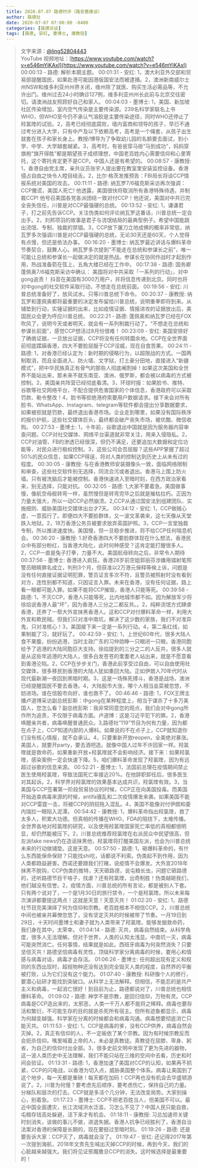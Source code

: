 ```yaml
---
title: 2020.07.07 路德时评（路安墨康谈）
author: 路德社
date: 2020-07-07 07:00:00 -0400
categories: [路德访谈]
tags: [路德, 安红, 墨博士, 康教授]
---
```


> 文字来源：[@ling52804443](https://twitter.com/ling52804443)  
> YouTube 视频地址：[https://www.youtube.com/watch?v=e546mYiKAxI](https://www.youtube.com/watch?v=e546mYiKAxI)
00:00:13 - 路德: 解析本期主题。
00:01:31 - 安红: 1，澳大利亚外交部和贸易部提醒国民，如果赴港可能因港版国安法而被逮捕。2，澳洲新南威尔士州NSW和维多利亚州州界关闭，维州除了就医、购买生活必需品等，不允许出门。维州过去24小时确诊127例，维多利亚州州长此前与北京交往密切。请澳洲战友照顾好自己和家人。
00:04:03 - 墨博士: 1，美国、新加坡社区传染增加，室内空气传染是主要传染源。239名科学家联名上书WHO，但WHO至今仍不承认气溶胶是主要传染途径，同时WHO还停止了羟氯喹的试验。2，高考已经彻底腐败，墙内富商和领导的孩子，早已不通过考分进入大学，只有中产及以下依赖高考，高考是一个绳套，从孩子出生就套在孩子和家长身上。教授/博导为了争取幼儿园的名额要去面试，到小学、中学、大学越套越紧。3，高考时，有爸爸穿马褂“马到成功”，妈妈穿旗袍“旗开得胜”都是期望孩子成绩理想，中国老百姓内心需要信仰和心里寄托，这个寄托肯定更不是CCP。中国人还是有希望的。
00:08:57 - 康教授: 1，香港自由党主席，亲共议员张宇人提出要在教室里安装监控设备。香港侵占自由之快令人瞠目结舌。2，比尔·格茨发推预告：FBI局长将谈CCP情报系统对美国的攻击。
00:11:11 - 路德: 纳瓦罗7/6福克斯采访再次强调：CCP撒谎，美国人死亡! 他透露，美国很快将取消所有香港特殊待遇，并制裁CCP! 他号召美国各党各派团结一致对付CCP！他还说，美国对中共已完全丧失信任，川普是对CCP最强硬的总统。
00:13:52 - 安红: 1，谦谦君子，打之前先告诉CCP。关注伪类如何评论纳瓦罗这番话，川普总统一定会出手。2，刘邦项羽的故事是君子与流氓结局的最典型例子。希望中国能跳出流氓、专制、独裁的禁锢。3，CCP放下屠刀立地成佛的概率非常低，纳瓦罗多次强调川普是对CCP最强硬的总统，无论30天还是60天，个人觉得有点慢，但还是依法办事。
00:16:20 - 墨博士: 纳瓦罗最近讲话与爆料革命节奏契合，鼓舞人心。纳瓦罗多次提到"不能走在总统和参谋长之前”，唯一可能让总统和参谋长一起做决定的就是热战。参谋长在协同作战时才起到作用，热战准备箭在弦上，五角大楼已经在工作中。
00:17:38 - 路德: 国务卿蓬佩奥7/6福克斯采访中确认： 美国将对中共采取「一系列的行动」，对中gong追责！ 抖音在美国有3000万用户，并将信息传递到北京。同时也将对中gong的社交软件采取行动，不想走在总统前面。
00:19:56 - 安红: 川普总统准备好了，放风试水。只等川普总统下命令。
00:20:37 - 康教授: 纳瓦罗和蓬佩奥都将最重要的决定发布留给川普总统，说明重拳即将到来。从铺垫到行动，实锤证据的出来，比如疫情证据、情报进攻的证据放出后，美国民众会更为呼应川普总统。
00:22:21 - 路德: 蓬佩奥和纳瓦罗已经在FOX吹风了，说明今天或者明天，就会有一系列制裁行动了。“不想走在总统和参谋长前面”，感觉CCP想活过8月份很难！
00:23:09 - 安红: 美国安排好了确凿证据，一旦放出证据，CCP将没有任何转圜余地。CCP在全世界面前彻底蹂躏香港，四大不要脸屈服于CCP淫威，现在自食苦果。
00:24:11 - 路德: 1，对香港已经认定为：新时期的侵略行为，以超限战的方式。一国两制取消，而且全面进入、防火墙、文字狱，打土豪分田地，直接进入“新疆模式”，把中华民族真正有骨气的那些人彻底阉割掉！如果这次美国和全世界不能站出来，那未来不就东南亚、澳洲、俄罗斯，都会被以病毒的方式被控制。2，美国亲共阵营已经彻底看清。3，环球时报：如果脸书、推特、谷歌等社交网络平台，不配合提供危害国家的个体信息，香港政府可以采取罚款、勒令整改！4，脸书等拒绝港府索要用户数据请求。接下来会对所有脸书、WhatsApp、Instagram、telegram等软件都会提出分享数据要求，如果被拒就是罚款，最终退出香港市场。企业走到哪里，如果没有国际秩序的报价护航，这些社交媒体巨头，最终都会破产丧失市场，被优酷、微信收购。
00:27:53 - 墨博士: 1，十年前，谷歌退出中国就是因为服务器内容审查问题。CCP对社交媒体、网络平台渠道就非常关注，用来入侵隐私。2，CCP对油管、FB的渗透已经很深，但仍不满足，还要追加大数据和定位功能等，对民众进行极权控制。3，这些公司会否屈服？这些APP掌握了超过50%的民众信息，如果CCP得逞，将对人类的控制达到历史上从未有过的程度。
00:30:05 - 康教授: 与在香港教师安装摄像头一致，面临网络限制和审查，这些社交软件别无选择，同流合污或者退出。香港马上围上防火墙。只有被洗脑后才能被控制。香港快速进入至暗时刻，在西方政治家看来，别无选择，只能对抗。
00:32:05 - 路德: 1,大家不要着急。美国做事慢，像航空母舰转弯一样，虽然慢但是转弯完毕之后就是摧枯拉朽。正因为力量太强大，所以一动CCP必然崩溃。2,CCP从通过国安法到组建团队、实施细则、威胁美国社交媒体出台才7天。
00:34:12 - 安红: 1，CCP做贼心虚，一意孤行了。即便四大不要脸群体，又一波文革袭来，这七天像从天堂跌入地狱。2，18万香港公务员被要求放弃英国护照。3，CCP一言堂独裁专制，所以推进速度快。美国慢，但一旦稳步推进，将不给CCP任何喘息机会。
00:36:20 - 康教授: 1.好奇香港四大不要脸群体现在什么想法，香港民众中有部分粉红，当香港大陆化，此时何种感受？这肯定能打醒很多人。2，CCP一直是兔子打拳，力量不大。美国航母转向之后，非常令人期待
00:37:56 - 墨博士: 香港进入疯狂。香港28岁前空姐郭丽芬涉嫌用镭射笔照警员眼睛罪名成立，判刑3个月，但获准以2万港元保释等候上诉，问题是没有任何直接证据证明犯罪，警员证言多次不符，且警员被照射时没有看到对方，连性别都不知道，只因证言入罪。未来在香港，没有任何证据，路上看一眼都可能入罪。如果不能将CCP摧毁，香港人只能等死。
00:39:58 - 路德: 1，不灭CCP，香港人只能等死，比内地城市都不如。因为解放军少将徐焰说香港人最“坏”，因为香港人三分之二都反共。。2，纯粹流氓方式肆虐香港，还养了一帮大外宣抹黑香港人。这和CCP对付爆料革命一样，利用大外宣和欺民贼。但我们只对准中南坑，解决了这少数的家族，我们不对准异鬼，只对准核心！3，美国接下来一定是一系列行动。4，第二条红线，如果制裁了习，就好玩了。
00:42:59 - 安红: 1，上世纪60年代，很多大陆人食不果腹，纷纷逃港，当时主政广东的习仲勋睁一只眼闭一只眼。香港同胞给予了逃港的大陆同胞巨大支持。徐焰提到的三分之二的人反共，很多人就是从这些年逃港的大陆人，很多白发苍苍的耄耋老人站出来，就是不愿意看到香港沦陷。2，CCP在步步关门，香港此前享受过自由，可以自由使用社交媒体，很多移民到香港的大陆人犹如重回大陆。正如伊朗人70年代时从现代最新潮一夜回到黑暗时期。3，这是一场殊死搏斗，香港是战场，澳洲已经提醒国民不要去香港。4，大陆股市大涨，哪个人相当韭菜被忽悠，不妨进场。谁在信股市向好，谁也救不了。
00:46:46 - 路德: 1，FOX王牌主播卢道博采访副总统彭斯：中gong在某种程度上，相当于谋杀了十多万美国人，您怎么看？副总统彭斯：我非常同意您的观点，我们会对中gong所作所为追责，不仅限于病毒方面。卢道博：这是习近平犯下的罪。2，香港唤醒亲共者，病毒唤醒普通民众。3,路德社“119”节目为何有力量，因为都在点子上，CCP知道内部的人爆料。如果说的不在点子上，CCP就知道你们没有核心情报，就不会承认。4，只要重新开放reopen，全美绝对暴涨。美国人，就要开party，要去酒吧造。就像中国人过年不许回家一样。羟氯喹就是救命药，如果重新开放+羟氯喹就不会影响经济。接下来：如果羟氯喹，感染案例一定会快速下降。5，咱们爆料革命发现了羟氯喹，因为有远超过谷歌的信息来源。
00:52:21 - 墨博士: 1，法国前总理在疫情期间禁止医生使用羟氯喹，导致法国死亡率接近20%。在他辞职卸任后，很多医生对其起诉。2，科学界对羟氯喹的效果基本达成共识，羟氯喹有效。3，当美国与CCP签署第一阶段贸易协议的时候，CCP正在向美国投毒。而美国开始追查病毒来源的时候，antifa骚乱和二次疫情爆发来袭。如果美国不能对CCP雷霆一击，将被CCP的阴招拖入混乱。4，美国不能像对付伊朗和委内瑞拉一眼陷入泥潭。
00:54:42 - 康教授: 1，爆料革命指出羟氯喹，救了太多人，积累大功德。但真相的传播在WHO，FDA的阻挠下，太难传播。全世界各地对羟氯喹的研究，以及使用羟氯喹国家死亡率低的真相都很明显，却仍然能被压下。2，川普总统推荐羟氯喹在右派民众中民望很高，但左派fake news仍在造谣抹黑他，羟氯喹将打醒美国左派，也会为川普总统未来的行动做铺垫。这是天意。
00:57:50 - 路德: 1，砸爆料革命的，有什么东西能保命保财？只能找shi吃，话都说不利索。伪类起不到作用，因为人类都趋益避害。西诺还要跟我们打赌，说疫情不会爆发。大外宣2018年抹黑不脱钩，CCP伪类的推特，天天砸路德，说屯粮长虫，问题它砸路德的，还听路德节目干啥子，找虐？还有羟氯喹，出奇制胜！伪类越砸我们，他们越没有信誉。2，疫情方面，川普总统的所有言论，都是被别人下套。只有两个说对了，一个是1月30日的旅行禁令，一个是羟氯喹。所以未来每次演讲都要提这两点！这就是天意！天意灭共！
01:02:20 - 安红: 1，路德社节目完美演绎了何为信仰和宗教。老百姓根本不相信CCP。2，川普总统中间也被亲共幕僚忽悠了，没有坚定灭共的时候被带了节奏。一月19日到29日，十天时间墨博士和妻子就为人类带来了羟氯喹。能够发掘救命药，我们身在其中，太荣幸。
01:04:14 - 路德: 灭共，病毒自然结束。从科学角度，很多人无法理解。但对于世界，人类的认知太浅显。中南坑一灭，病毒可能突然消亡。任何事情，结果就是如此。西班牙病毒为何突然消失？只要坚信灭共！路德坚信病毒有灵性，顶级科学家分离病毒的时候，要用心和情感与病毒对话，病毒才会存活。
01:06:26 - 墨博士: 任何超出现有定义和规则的东西出现时，超规物种还没有达到完全毁灭人类的程度，自然界的平衡被打败，认为它们没有这个能力。
01:07:40 - 康教授: 科研像个人的修行，要潜心钻研才能找到突破口。从科学上无法解释。但相信，不能忍的是共产主义和病毒，一起消亡很好！到目前为止，路德都说对了，川普总统也相信爆料革命。
01:09:02 - 路德: 神学不是宗教，是回归信仰，万物有灵。CCP病毒是CCP造出来的，太邪恶，人类一千万人都不能将之稀释。病毒也要存活和繁衍，不可能生存的目的就是杀死所有宿主。但所有迹象都显示，病毒为何越变越强。科学家在分离的时候都会和病毒沟通。病毒想要彻底消亡只能灭共。
01:11:53 - 安红: 1，CCP是病毒的爹，没有CCP供养，病毒自然会灭掉。2，真正有信仰的人，不一定皈依了某个宗教。因为有时候宗教反而会扼杀信仰。嘴里喊着上帝的人，未必是真教徒。真教徒在屈膝、卑身、躬省，为自己的信仰付出全部。3，很多史前文明中发现了更为先进的器物，这一波人类历史中无法理解，我们不能只站在三维的空间中去看，历史和时间会验证。
01:13:31 - 路德: 1，香港加速了美国对CCP的认知，如果再不抓紧，CCP的闪电战，以香港为切入点，威胁美国整个体系。病毒让美国到了这个地步，每一天都是重磅！每天都在加码！CCP再也没有机会去华盛顿游说了。2，川普为何慢？要考虑先后顺序，要考虑伤亡，保持自己的力量。分梯队和层次的打击。CCP就是多活个几分钟，无法改变局势。大家别操心，别着急。
01:17:23 - 墨博士: CCP不把老百姓当人，但美国不可以。最近中国全面遭灾，长江流域洪水泛滥，习怎么不见了？中国人民只能自救，屯粮存钱高处躲避，活下来才有机会。
01:18:11 - 康教授: 习总加速师关键时刻消失，该做的事儿不做，进退失据。香港人抗争已经胜利了，香港自治法案对香港的保障是长期的，现在要挺过至暗时刻。
01:19:26 - 路德: 还是要告诉大家：CCP灭了，病毒就会没了。
01:19:47 - 安红: 还记得2017年第一次提到海航，2018年文贵先生喊出灭掉CCP的时候，再到今天，我们的心脏越来越强大。我们将见证邪魔撒旦CCP的消失。这时候选择是最重要的！

